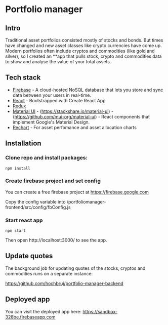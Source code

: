 # Portfolio manager

## Intro

Traditional asset portfolios consisted mostly of stocks and bonds. But times have changed and new asset classes like crypto currencies have come up. Modern portfolios often include cryptos and commodities (like gold and silver), so I created an **app that pulls stock, crypto and commodities data to show and analyse the value of your total assets.

## Tech stack

- [Firebase](https://firebase.google.com/) - A cloud-hosted NoSQL database that lets you store and sync data between your users in real-time.
- [React](https://facebook.github.io/create-react-app/) - Bootstrapped with Create React App
- [Redux](https://redux.js.org/introduction/getting-started/)
- [Material UI](https://material-ui.com/) - (https://stackshare.io/material-ui) - (https://github.com/mui-org/material-ui) - React components that implement Google's Material Design.
- [Rechart](http://recharts.org/) - For asset perfomance and asset allocation charts

## Installation

### Clone repo and install packages:

`npm install`

### Create firebase project and set config

You can create a free firebase project at https://firebase.google.com

Copy the config variable into /portfoliomanager-frontend/src/config/fbConfig.js

### Start react app

`npm start`

Then open http://localhost:3000/ to see the app.

## Update quotes

The background job for updating quotes of the stocks, cryptos and commodities runs on a separate instance:

https://github.com/hochbruj/portfolio-manager-backend

## Deployed app

You can visit the deployed app here: https://sandbox-328be.firebaseapp.com






